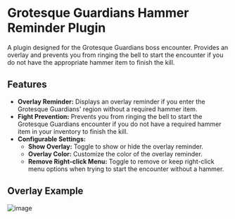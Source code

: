 # Grotesque Guardians Hammer Reminder Plugin

A plugin designed for the Grotesque Guardians boss encounter.
Provides an overlay and prevents you from ringing the bell to start the encounter if you do not have the appropriate hammer item to finish the kill.

## Features

- **Overlay Reminder:** Displays an overlay reminder if you enter the Grotesque Guardians' region without a required hammer item.
- **Fight Prevention:** Prevents you from ringing the bell to start the Grotesque Guardians encounter if you do not have a required hammer item in your inventory to finish the kill.
- **Configurable Settings:**
  - **Show Overlay:** Toggle to show or hide the overlay reminder.
  - **Overlay Color:** Customize the color of the overlay reminder.
  - **Remove Right-click Menu:** Toggle to remove or keep right-click menu options when trying to start the encounter without a hammer.

## Overlay Example
![image](https://github.com/SoaresPT/gg-hammer-reminder/assets/9897471/089236ca-3d6e-4a8a-8948-5f17fbeeb54d)
